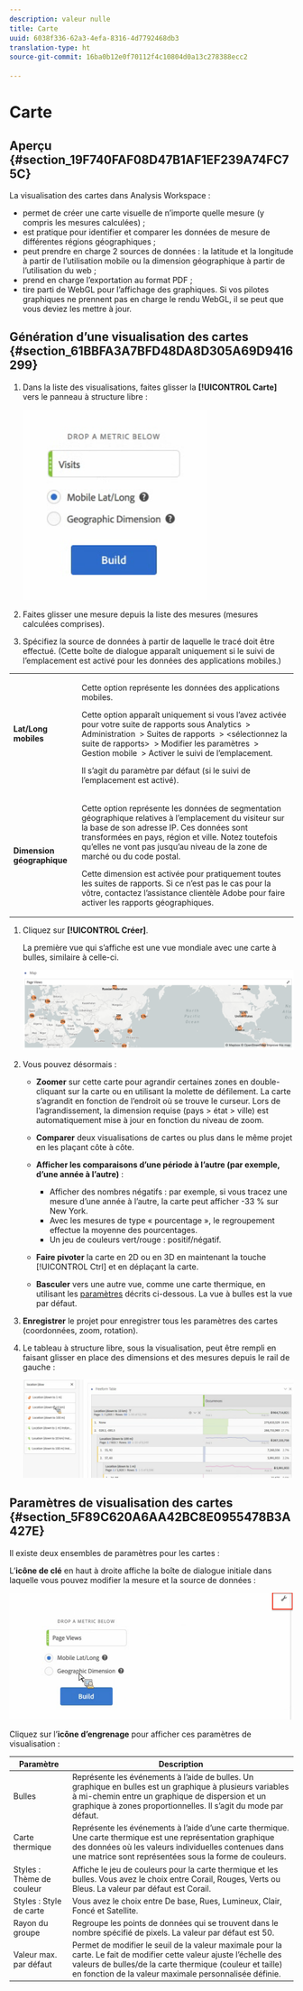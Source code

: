 ```yaml
---
description: valeur nulle
title: Carte
uuid: 6038f336-62a3-4efa-8316-4d7792468db3
translation-type: ht
source-git-commit: 16ba0b12e0f70112f4c10804d0a13c278388ecc2

---
```



# Carte

## Aperçu {#section_19F740FAF08D47B1AF1EF239A74FC75C}

La visualisation des cartes dans Analysis Workspace :

* permet de créer une carte visuelle de n’importe quelle mesure (y compris les mesures calculées) ;
* est pratique pour identifier et comparer les données de mesure de différentes régions géographiques ;
* peut prendre en charge 2 sources de données : la latitude et la longitude à partir de l’utilisation mobile ou la dimension géographique à partir de l’utilisation du web ;
* prend en charge l’exportation au format PDF ;
* tire parti de WebGL pour l’affichage des graphiques. Si vos pilotes graphiques ne prennent pas en charge le rendu WebGL, il se peut que vous deviez les mettre à jour.

## Génération d’une visualisation des cartes {#section_61BBFA3A7BFD48DA8D305A69D9416299}

1. Dans la liste des visualisations, faites glisser la **[!UICONTROL Carte]** vers le panneau à structure libre :

   ![](assets/map-viz1.png)

1. Faites glisser une mesure depuis la liste des mesures (mesures calculées comprises).
1. Spécifiez la source de données à partir de laquelle le tracé doit être effectué. (Cette boîte de dialogue apparaît uniquement si le suivi de l’emplacement est activé pour les données des applications mobiles.)

<table id="table_CD54B433464B4282A7524FB187016C47"> 
 <tbody> 
  <tr> 
   <td colname="col1"> <p><b>Lat/Long mobiles</b> </p> </td> 
   <td colname="col2"> <p>Cette option représente les données des applications mobiles. </p> <p>Cette option apparaît uniquement si vous l’avez activée pour votre suite de rapports sous <span class="ignoretag"> <span class="uicontrol">Analytics </span> &gt; <span class="uicontrol"> Administration </span> &gt; <span class="uicontrol"> Suites de rapports </span> &gt; <span class="uicontrol"> &lt;sélectionnez la suite de rapports&gt; </span> &gt; <span class="uicontrol"> Modifier les paramètres </span> &gt; <span class="uicontrol"> Gestion mobile </span> &gt; <span class="uicontrol"> Activer le suivi de l’emplacement</span></span>. </p> <p>Il s’agit du paramètre par défaut (si le suivi de l’emplacement est activé). </p> </td> 
  </tr> 
  <tr> 
   <td colname="col1"> <p><b>Dimension géographique</b> </p> </td> 
   <td colname="col2"> <p>Cette option représente les données de segmentation géographique relatives à l’emplacement du visiteur sur la base de son adresse IP. Ces données sont transformées en pays, région et ville. Notez toutefois qu’elles ne vont pas jusqu’au niveau de la zone de marché ou du code postal. </p> <p>Cette dimension est activée pour pratiquement toutes les suites de rapports. Si ce n’est pas le cas pour la vôtre, contactez l’assistance clientèle Adobe pour faire activer les rapports géographiques. </p> </td> 
  </tr> 
 </tbody> 
</table>

1. Cliquez sur **[!UICONTROL Créer]**.

   La première vue qui s’affiche est une vue mondiale avec une carte à bulles, similaire à celle-ci.

   ![](assets/bubble-world-view.png)

1. Vous pouvez désormais :

   * **Zoomer** sur cette carte pour agrandir certaines zones en double-cliquant sur la carte ou en utilisant la molette de défilement. La carte s’agrandit en fonction de l’endroit où se trouve le curseur. Lors de l’agrandissement, la dimension requise (pays > état > ville) est automatiquement mise à jour en fonction du niveau de zoom.
   * **Comparer** deux visualisations de cartes ou plus dans le même projet en les plaçant côte à côte.
   * **Afficher les comparaisons d’une période à l’autre (par exemple, d’une année à l’autre)** :

      * Afficher des nombres négatifs : par exemple, si vous tracez une mesure d’une année à l’autre, la carte peut afficher -33 % sur New York.
      * Avec les mesures de type « pourcentage », le regroupement effectue la moyenne des pourcentages.
      * Un jeu de couleurs vert/rouge : positif/négatif.
   * **Faire pivoter** la carte en 2D ou en 3D en maintenant la touche [!UICONTROL Ctrl] et en déplaçant la carte.

   * **Basculer** vers une autre vue, comme une carte thermique, en utilisant les [paramètres](/help/analyze/analysis-workspace/visualizations/map-visualization.md#section_5F89C620A6AA42BC8E0955478B3A427E) décrits ci-dessous. La vue à bulles est la vue par défaut.


1. **Enregistrer** le projet pour enregistrer tous les paramètres des cartes (coordonnées, zoom, rotation).
1. Le tableau à structure libre, sous la visualisation, peut être rempli en faisant glisser en place des dimensions et des mesures depuis le rail de gauche :

   ![](assets/location-dimensions.png)

## Paramètres de visualisation des cartes {#section_5F89C620A6AA42BC8E0955478B3A427E}

Il existe deux ensembles de paramètres pour les cartes :

L’**icône de clé** en haut à droite affiche la boîte de dialogue initiale dans laquelle vous pouvez modifier la mesure et la source de données :

![](assets/map-wrench.png)

Cliquez sur l’**icône d’engrenage** pour afficher ces paramètres de visualisation :

| Paramètre | Description |
|--- |--- |
| Bulles | Représente les événements à l’aide de bulles. Un graphique en bulles est un graphique à plusieurs variables à mi-chemin entre un graphique de dispersion et un graphique à zones proportionnelles. Il s’agit du mode par défaut. |
| Carte thermique | Représente les événements à l’aide d’une carte thermique. Une carte thermique est une représentation graphique des données où les valeurs individuelles contenues dans une matrice sont représentées sous la forme de couleurs. |
| Styles : Thème de couleur | Affiche le jeu de couleurs pour la carte thermique et les bulles. Vous avez le choix entre Corail, Rouges, Verts ou Bleus. La valeur par défaut est Corail. |
| Styles : Style de carte | Vous avez le choix entre De base, Rues, Lumineux, Clair, Foncé et Satellite. |
| Rayon du groupe | Regroupe les points de données qui se trouvent dans le nombre spécifié de pixels. La valeur par défaut est 50. |
| Valeur max. par défaut | Permet de modifier le seuil de la valeur maximale pour la carte. Le fait de modifier cette valeur ajuste l’échelle des valeurs de bulles/de la carte thermique (couleur et taille) en fonction de la valeur maximale personnalisée définie. |
